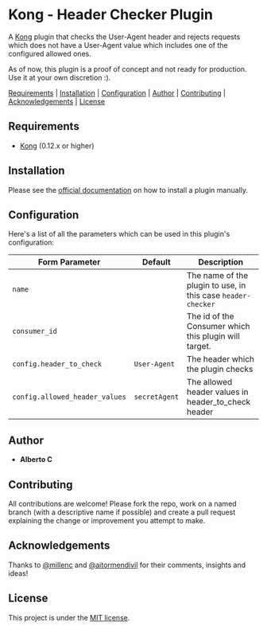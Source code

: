 Kong - Header Checker Plugin
==============================

A [Kong](https://github.com/Kong/kong) plugin that checks the User-Agent header and rejects requests which does not have a User-Agent value which includes one of the configured allowed ones.

As of now, this plugin is a proof of concept and not ready for production. Use it at your own discretion :).

[Requirements](#requirements) |
[Installation](#installation) |
[Configuration](#configuration) |
[Author](#author) |
[Contributing](#contributing) |
[Acknowledgements](#acknowledgements) |
[License](#license)

## Requirements

* [Kong](https://konghq.com/) (0.12.x or higher)

## Installation

Please see the [official documentation](https://docs.konghq.com/0.14.x/plugin-development/distribution/) on how to install a plugin manually.

## Configuration

Here's a list of all the parameters which can be used in this plugin's configuration:

| Form Parameter                 | Default       | Description                                                  |
| -------------                  | ------------- | -------------------                                          |
| `name`                         |               | The name of the plugin to use, in this case `header-checker` |
| `consumer_id`                  |               | The id of the Consumer which this plugin will target.        |
| `config.header_to_check`       | `User-Agent`  | The header which the plugin checks                           |
| `config.allowed_header_values` | `secretAgent` | The allowed header values in header_to_check header          |

## Author

* **Alberto C**

## Contributing

All contributions are welcome! Please fork the repo, work on a named branch (with a descriptive name if possible) and create a pull request explaining the change or improvement you attempt to make.

## Acknowledgements

Thanks to [@millenc](https://github.com/millenc) and [@aitormendivil](https://github.com/aitormendivil) for their comments, insights and ideas!

## License

This project is under the [MIT license](https://github.com/albertocr/kong-plugin-header-checker/blob/master/LICENSE).
